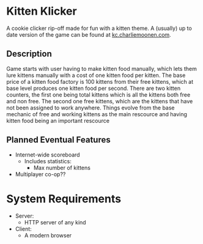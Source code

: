 # Kitten Klicker
A cookie clicker rip-off made for fun with a kitten theme.
A (usually) up to date version of the game can be found at [kc.charliemoonen.com](kc.charliemoonen.com).

## Description
Game starts with user having to make kitten food manually, which lets them lure kittens manually with a cost of one kitten food per kitten. The base price of a kitten food factory is 100 kittens from their free kittens, which at base level produces one kitten food per second. There are two kitten counters, the first one being total kittens which is all the kittens both free and non free. The second one free kittens, which are the kittens that have not been assigned to work anywhere. Things evolve from the base mechanic of free and working kittens as the main rescource and having kitten food being an important rescource 

## Planned Eventual Features
* Internet-wide scoreboard
  * Includes statistics:
    * Max number of kittens
* Multiplayer co-op??

# System Requirements
* Server:
  * HTTP server of any kind
* Client:
  * A modern browser
